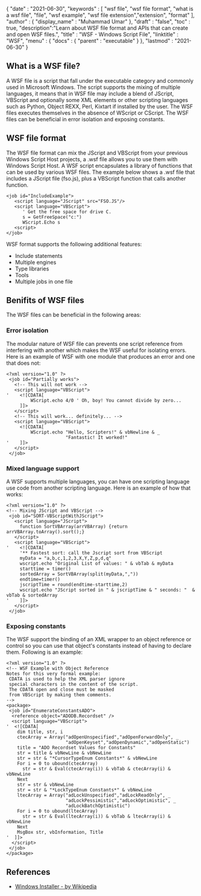 {
  "date" : "2021-06-30",
  "keywords" : [ "wsf file", "wsf file format", "what is a wsf file", "file", "wsf example", "wsf file extension","extension", "format" ],
  "author" : {
    "display_name" : "Muhammad Umar"
  },
  "draft" : "false",
  "toc" : true,
  "description":"Learn about WSF file format and APIs that can create and open WSF files.",
  "title" : "WSF - Windows Script File",
  "linktitle" : "WSF",
  "menu" : {
    "docs" : {
      "parent" : "executable"
    }
  },
  "lastmod" : "2021-06-30"
}

## What is a WSF file?
A WSF file is a script that fall under the executable category and commonly used in Microsoft Windows. The script supports the mixing of multiple languages, it means that in WSF file may include a blend of JScript, VBScript and optionally some XML elements or other scripting languages such as Python, Object REXX, Perl, Kixtart if installed by the user. The WSF files executes themselves in the absence of WScript or CScript. The WSF files can be beneficial in error isolation and exposing constants. 

## WSF file format
The WSF file format can mix the JScript and VBScript from your previous Windows Script Host projects, a .wsf file allows you to use them with Windows Script Host. A WSF script encapsulates a library of functions that can be used by various WSF files. The example below shows a .wsf file that includes a JScript file (fso.js), plus a VBScript function that calls another function. 
```
<job id="IncludeExample">
   <script language="JScript" src="FSO.JS"/>
   <script language="VBScript">
      ' Get the free space for drive C.
      s = GetFreeSpace("c:")
      WScript.Echo s
   <script>
</job>
```
WSF format supports the following additional features:
- Include statements
- Multiple engines
- Type libraries
- Tools
- Multiple jobs in one file

## Benifits of WSF files
The WSF files can be beneficial in the following areas:

### Error isolation
 The modular nature of WSF file can prevents one script reference from interfering with another which makes the WSF useful for isolating errors. Here is an example of WSF with one module that produces an error and one that does not:
```
<?xml version="1.0" ?>
 <job id="Partially works">
   <!-- This will not work -->
   <script language="VBScript">
'    <![CDATA[
         WScript.echo 4/0 ' Oh, boy! You cannot divide by zero...
     ]]>
   </script>
   <!-- This will work... definitely... -->
   <script language="VBScript">
     <![CDATA[
         WScript.echo "Hello, Scripters!" & vbNewline & _
                      "Fantastic! It worked!"
'    ]]>
   </script>
 </job>
```
### Mixed language support
A WSF supports multiple languages, you can have one scripting language use code from another scripting language. Here is an example of how that works:
```
<?xml version="1.0" ?>
<!-- Mixing JScript and VBScript -->
 <job id="SORT-VBScriptWithJScript">
   <script language="JScript">
     function SortVBArray(arrVBArray) {return arrVBArray.toArray().sort();}
   </script>
   <script language="VBScript">
'    <![CDATA[
     '** Fastest sort: call the Jscript sort from VBScript
     myData = "a,b,c,1,2,3,X,Y,Z,p,d,q"
     wscript.echo "Original List of values: " & vbTab & myData
     starttime = timer()
     sortedArray = SortVBArray(split(myData,","))
     endtime=timer()
     jscriptTime = round(endtime-starttime,2)
     wscript.echo "JScript sorted in " & jscriptTime & " seconds: "  & vbTab & sortedArray
'    ]]>
   </script>
 </job>
```
### Exposing constants
The WSF support the binding of an XML wrapper to an object reference or control so you can use that object's constants instead of having to declare them. Following is an example:
```
<?xml version="1.0" ?>
<!-- WSF Example with Object Reference
Notes for this very formal example:
 CDATA is used to help the XML parser ignore 
 special characters in the content of the script.  
 The CDATA open and close must be masked 
 from VBScript by making them comments.
-->
<package>
 <job id="EnumerateConstantsADO">
  <reference object="ADODB.Recordset" />
  <script language="VBScript">
'  <![CDATA[
    dim title, str, i
    ctecArray = Array("adOpenUnspecified","adOpenForwardOnly", _
                      "adOpenKeyset","adOpenDynamic","adOpenStatic")
    title = "ADO Recordset Values for Constants"
    str = title & vbNewLine & vbNewLine
    str = str & "*CursorTypeEnum Constants*" & vbNewLine
    For i = 0 to ubound(ctecArray)
      str = str & Eval(ctecArray(i)) & vbTab & ctecArray(i) & vbNewLine
    Next
    str = str & vbNewLine
    str = str & "*LockTypeEnum Constants*" & vbNewLine
    ltecArray = Array("adLockUnspecified","adLockReadOnly", _
                      "adLockPessimistic","adLockOptimistic", _
                      "adLockBatchOptimistic")
    For i = 0 to ubound(ltecArray)
      str = str & Eval(ltecArray(i)) & vbTab & ltecArray(i) & vbNewLine
    Next
    MsgBox str, vbInformation, Title
'  ]]>
  </script>
 </job>
</package>
```


## References 

* [Windows Installer - by Wikipedia](https://en.wikipedia.org/wiki/Windows_Installer)

